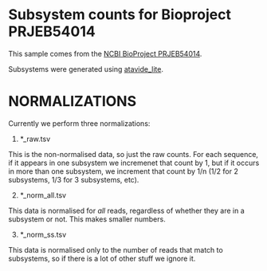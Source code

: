 # Subsystem counts for Bioproject PRJEB54014

This sample comes from the [NCBI BioProject PRJEB54014](https://www.ncbi.nlm.nih.gov/bioproject/?term=PRJEB54014).

Subsystems were generated using [atavide_lite](https://github.com/linsalrob/atavide_lite).



# NORMALIZATIONS

Currently we perform three normalizations:

1. \*\_raw.tsv

This is the non-normalised data, so just the raw counts. For each sequence, if it appears in one subsystem we incremenet that count by 1, but if it occurs in more than one subsystem, we increment that count by 1/n (1/2 for 2 subsystems, 1/3 for 3 subsystems, etc).

2. \*\_norm\_all.tsv

This data is normalised for _all_ reads, regardless of whether they are in a subsystem or not. This makes smaller numbers. 

3. \*\_norm\_ss.tsv

This data is normalised only to the number of reads that match to subsystems, so if there is a lot of other stuff we ignore it.


